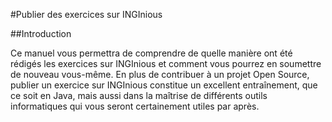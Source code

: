 
#Publier des exercices sur INGInious

##Introduction

Ce manuel vous permettra de comprendre de quelle manière ont été rédigés les exercices sur INGInious et comment vous pourrez en soumettre de nouveau vous-même. En plus de contribuer à un projet Open Source, publier un exercice sur INGInious constitue un excellent entraînement, que ce soit en Java, mais aussi dans la maîtrise de différents outils informatiques qui vous seront certainement utiles par après.
